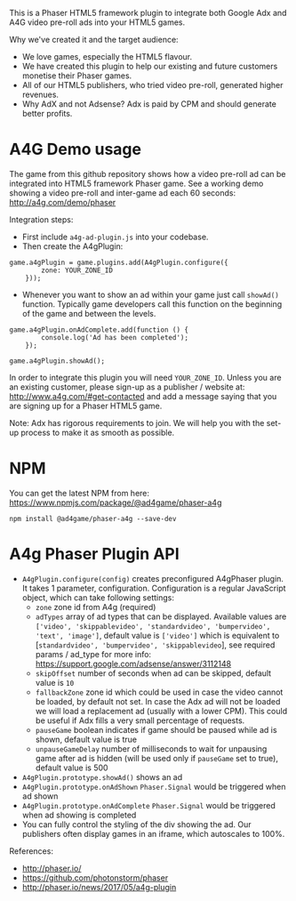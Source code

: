 This is a Phaser HTML5 framework plugin to integrate both Google Adx and A4G video pre-roll ads into your HTML5 games.

Why we've created it and the target audience:
* We love games, especially the HTML5 flavour.
* We have created this plugin to help our existing and future customers monetise their Phaser games.
* All of our HTML5 publishers, who tried video pre-roll, generated higher revenues.
* Why AdX and not Adsense? Adx is paid by CPM and should generate better profits.

A4G Demo usage
================

The game from this github repository shows how a video pre-roll ad can be integrated into HTML5 framework Phaser game. 
See a working demo showing a video pre-roll and inter-game ad each 60 seconds: http://a4g.com/demo/phaser

Integration steps:
* First include `a4g-ad-plugin.js` into your codebase.
* Then create the A4gPlugin:

```
game.a4gPlugin = game.plugins.add(A4gPlugin.configure({
        zone: YOUR_ZONE_ID
    }));
```
* Whenever you want to show an ad within your game just call `showAd()` function. 
Typically game developers call this function on the beginning of the game and between the levels. 

```
game.a4gPlugin.onAdComplete.add(function () {
        console.log('Ad has been completed');
    });
    
game.a4gPlugin.showAd();

```

In order to integrate this plugin you will need `YOUR_ZONE_ID`. Unless you are an existing customer, please sign-up as a publisher / website at: http://www.a4g.com/#get-contacted and add a message saying that you are signing up for a Phaser HTML5 game.

Note: Adx has rigorous requirements to join. We will help you with the set-up process to make it as smooth as possible.

NPM
=====================

You can get the latest NPM from here: https://www.npmjs.com/package/@ad4game/phaser-a4g
```
npm install @ad4game/phaser-a4g --save-dev
```

A4g Phaser Plugin API
=====================

* `A4gPlugin.configure(config)` creates preconfigured A4gPhaser plugin. It takes 1 parameter, configuration.
Configuration is a regular JavaScript object, which can take following settings:
  * `zone` zone id from A4g (required)
  * `adTypes` array of ad types that can be displayed. Available values are `['video', 'skippablevideo', 'standardvideo', 'bumpervideo', 'text', 'image']`, default value is `['video']` which is equivalent to [`standardvideo', 'bumpervideo', 'skippablevideo`], see required params / ad_type for more info: https://support.google.com/adsense/answer/3112148
  * `skipOffset` number of seconds when ad can be skipped, default value is `10`
  * `fallbackZone` zone id which could be used in case the video cannot be loaded, by default not set. In case the Adx ad will not be loaded we will load a replacement ad (usually with a lower CPM). This could be useful if Adx fills a very small percentage of requests.
  * `pauseGame` boolean indicates if game should be paused while ad is shown, default value is true
  * `unpauseGameDelay` number of milliseconds to wait for unpausing game after ad is hidden (will be used only if `pauseGame` set to true), default value is 500 
* `A4gPlugin.prototype.showAd()` shows an ad
* `A4gPlugin.prototype.onAdShown` `Phaser.Signal` would be triggered when ad shown
* `A4gPlugin.prototype.onAdComplete` `Phaser.Signal` would be triggered when ad showing is completed
* You can fully control the styling of the div showing the ad. Our publishers often display games in an iframe, which autoscales to 100%.

References:
* http://phaser.io/
* https://github.com/photonstorm/phaser
* http://phaser.io/news/2017/05/a4g-plugin
